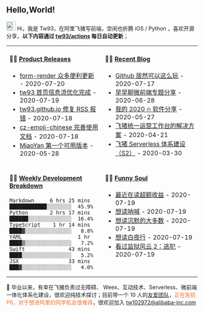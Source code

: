## Hello,World!

<img src='https://qpluspicture.oss-cn-beijing.aliyuncs.com/6LjjQA/Hi.gif' alt='Hi' width="24"/> Hi，我是 Tw93，在阿里飞猪写前端，空闲也折腾 iOS / Python ，喜欢开源分享，**以下内容通过 <a href="https://github.com/tw93/tw93/actions" target="_blank">tw93/actions</a> 每日自动更新**；

<table>
<tr>
<td valign="top" width="50%">

#### 🏋️‍♀️ <a href="https://github.com/tw93/tw93/blob/main/releases.md" target="_blank">Product Releases</a>

<!-- recent_releases starts -->

- <a href='https://github.com/alibaba/form-render/releases/tag/v0.6.0' target='_blank'>form-render 众多便利更新</a> - 2020-07-20
- <a href='https://github.com/tw93/tw93/releases/tag/V1.0' target='_blank'>tw93 首页信息流优化完成</a> - 2020-07-19
- <a href='https://github.com/tw93/tw93.github.io/releases/tag/V0.1' target='_blank'>tw93.github.io 修复 RSS 报错</a> - 2020-07-18
- <a href='https://github.com/tw93/cz-emoji-chinese/releases/tag/V0.2.1' target='_blank'>cz-emoji-chinese 完善使用文档</a> - 2020-07-18
- <a href='https://github.com/tw93/MiaoYan/releases/tag/V0.1' target='_blank'>MiaoYan 第一个可用版本</a> - 2020-05-28
<!-- recent_releases ends -->

</td>
<td valign="top" width="50%">

#### 🤹‍♀️ <a href="https://tw93.github.io/" target="_blank">Recent Blog</a>

<!-- blog starts -->

- <a href='https://tw93.github.io/2020-07-17/markdown.html' target='_blank'>Github 居然可以这么玩</a> - 2020-07-17
- <a href='https://tw93.github.io/2020-06-28/zaozaoliao.html' target='_blank'>早早聊微前端专题分享</a> - 2020-06-28
- <a href='https://tw93.github.io/2020-05-27/good-app.html' target='_blank'>我的 2020 🔥 软件分享</a> - 2020-05-27
- <a href='https://tw93.github.io/2020-04-21/one.html' target='_blank'>飞猪统一运营工作台的解决方案</a> - 2020-04-21
- <a href='https://tw93.github.io/2020-03-30/serverless-two.html' target='_blank'>飞猪 Serverless 体系建设（S2）</a> - 2020-03-30
<!-- blog ends -->

</td>
</tr>
<tr>
<td valign="top" width="50%">

#### 🏊‍♂️ <a href="https://gist.github.com/tw93/7854aac61f991ef4e7ae7b8440e4fdc6" target="_blank">Weekly Development Breakdown</a>

<!-- code_time starts -->

```text
Markdown     6 hrs 25 mins  ████████████░░░░░░░░  45.9%
Python       2 hrs 17 mins  ██████░░░░░░░░░░░░░░  16.4%
TypeScript    1 hr 14 mins  ████▓░░░░░░░░░░░░░░░   8.8%
YAML                  1 hr  ████▒░░░░░░░░░░░░░░░   7.2%
Swift              43 mins  ████░░░░░░░░░░░░░░░░   5.2%
JSX                33 mins  ███▓░░░░░░░░░░░░░░░░   4.0%
```

<!-- code_time ends -->

</td>
<td valign="top" width="50%">

#### 🤾‍♂️ <a href="https://www.douban.com/people/tangwei93/" target="_blank">Funny Soul</a>

<!-- douban starts -->

- <a href='https://book.douban.com/subject/26794026/' target='_blank'>最近在读超额收益</a> - 2020-07-19
- <a href='https://book.douban.com/subject/1449351/' target='_blank'>想读呐喊</a> - 2020-07-19
- <a href='https://book.douban.com/subject/1054685/' target='_blank'>想读沉默的大多数</a> - 2020-07-19
- <a href='https://book.douban.com/subject/10554308/' target='_blank'>想读白夜行</a> - 2020-07-19
- <a href='http://movie.douban.com/subject/1294019/' target='_blank'>看过监狱风云 2：逃犯</a> - 2020-07-19
<!-- douban ends -->

</td>
  </tr>
  </table>

📮 毕业以来，有幸在飞猪负责过无障碍、 Weex、互动技术、Serverless、微前端一体化体系化建设，很欢迎纯技术探讨；目前带一个 10 人的<a href="https://img.alicdn.com/tfs/TB1svLYObr1gK0jSZFDXXb9yVXa-4032-2268.jpg" target="_blank">友爱团队</a>，<span style="color:#EE722E">正在急招 P6，对于想进阿里的同学机会很难得</span>，很欢迎加入 <tw102972@alibaba-inc.com>
